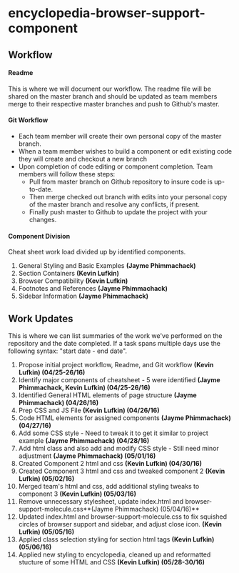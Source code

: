 # encyclopedia-browser-support-component


## Workflow

#### Readme
This is where we will document our workflow. The readme file will be shared on the master branch and should be updated as team members merge to their respective master branches and push to Github's master.

#### Git Workflow

* Each team member will create their own personal copy of the master branch.
* When a team member wishes to build a component or edit existing code they will create and checkout a new branch
* Upon completion of code editing or component completion. Team members will follow these steps:
  *  Pull from master branch on Github repository to insure code is up-to-date. 
  *  Then merge checked out branch with edits into your personal copy of the master branch and resolve any conflicts, if present.
  *  Finally push master to Github to update the project with your changes.
  
#### Component Division 
Cheat sheet work load divided up by identified components.

1. General Styling and Basic Examples **(Jayme Phimmachack)**
2. Section Containers **(Kevin Lufkin)**
3. Browser Compatibility **(Kevin Lufkin)**
4. Footnotes and References **(Jayme Phimmachack)**
5. Sidebar Information **(Jayme Phimmachack)**

## Work Updates

This is where we can list summaries of the work we've performed on the repository and the date completed. If a task spans multiple days use the following syntax: "start date - end date".

1. Propose initial project workflow, Readme, and Git workflow **(Kevin Lufkin) (04/25-26/16)**
2. Identify major components of cheatsheet - 5 were identified **(Jayme Phimmachack, Kevin Lufkin) (04/25-26/16)**
3. Identified General HTML elements of page structure **(Jayme Phimmachack) (04/26/16)**
4. Prep CSS and JS File **(Kevin Lufkin) (04/26/16)**
5. Code HTML elements for assigned components **(Jayme Phimmachack) (04/27/16)**
6. Add some CSS style - Need to tweak it to get it similar to project example **(Jayme Phimmachack) (04/28/16)**
7. Add html class and also add and modify CSS style - Still need minor adjustment **(Jayme Phimmachack) (05/01/16)**
8. Created Component 2 html and css  **(Kevin Lufkin) (04/30/16)**
9. Created Component 3 html and css and tweaked component 2  **(Kevin Lufkin) (05/02/16)**
10. Merged team's html and css, add additional styling tweaks to component 3  **(Kevin Lufkin) (05/03/16)**
11. Remove unnecessary stylesheet, update index.html and browser-support-molecule.css**(Jayme Phimmachack) (05/04/16)**
12. Updated index.html and browser-support-molecule.css to fix squished circles of browser support and sidebar, and adjust close icon.  **(Kevin Lufkin) (05/05/16)**
13. Applied class selection styling for section html tags **(Kevin Lufkin) (05/06/16)**
14. Applied new styling to encyclopedia, cleaned up and reformatted stucture of some HTML and CSS **(Kevin Lufkin) (05/28-30/16)**



